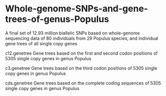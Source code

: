 # Whole-genome-SNPs-and-gene-trees-of-genus-Populus
A final set of 12.93 million biallelic SNPs based on whole-genome sequencing data of 80 individuals from 29 Populus species, and individual gene trees of all single copy genes

c12.genetree      Gene trees based on the first and second codon positions of 5305 single copy genes in genus Populus

c3.genetree       Gene trees based on the third codon positions of 5305 single copy genes in genus Populus

cds.genetree       Gene trees based on the complete coding sequences of 5305 single copy genes in genus Populus
